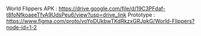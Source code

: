 
World Flippers APK : https://drive.google.com/file/d/19C3PFdaf-t8foNfkoaeeTfvA9UdsPeu6/view?usp=drive_link
Prototype : https://www.figma.com/proto/voYoDUkbwTKdRkzxGRJpkG/World-Flippers?node-id=1-2

